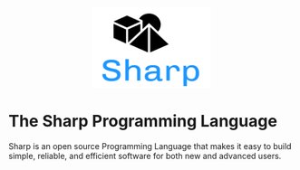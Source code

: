 <a name="logo"/>
<div align="center">
<a href="https://github.com/" target="_blank">
<img src="https://github.com/AndroDevcd/Sharp/blob/master/doc/logo.png" alt="Sharp Logo" width="210" height="142"></img>
</a>
</div>

# The Sharp Programming Language
Sharp is an open source Programming Language that makes it easy to build simple, reliable, and efficient software for both new and advanced users.
